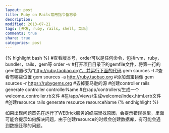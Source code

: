 ```yaml
---
layout: post
title: Ruby on Rails常用指令备忘录
description: 
modified: 2013-07-21
tags: [开发, ruby, rails, shell, 菜鸟]
comments: true
share: true
categories: post
---
```


{% highlight bash %}
#查看版本号，order可以是任何命令，包括rvm，ruby，bundler，rails，gem等
order -v
#打开项目目录下的gemfile文件，将第一行的gem位置改为”http://ruby.taobao.org”，并运行下面的代码
gem sources -l #查看有哪些位置
gem sources -a http://ruby.taobao.org #添加淘宝镜像
gem sources -r https://rubygems.org #去掉亚马逊的源
#创建controller
rails generate controller controllerName
#在/app/controllers/生成一个welcome_controller.rb文件
#在/app/views/生成welcome/index.html.erb文件
#创建resource
rails generate resource resourceName
{% endhighlight %}

如果出现问题首先在运行了WEBrick服务的终端里找原因，会提示错误类型，里面可能会提示如何解决问题，由于创建resource的时候会创建数据库，有可能会遇到数据迁移的问题。